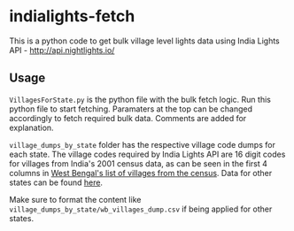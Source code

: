 # indialights-fetch
This is a python code to get bulk village level lights data using India Lights API - http://api.nightlights.io/

## Usage
`VillagesForState.py` is the python file with the bulk fetch logic. Run this python file to start fetching.
Paramaters at the top can be changed accordingly to fetch required bulk data.
Comments are added for explanation.


`village_dumps_by_state` folder has the respective village code dumps for each state.
The village codes required by India Lights API are 16 digit codes for villages from India's 2001 census data,
as can be seen in the first 4 columns in [West Bengal's list of villages from the census](http://censusindia.gov.in/Census_Data_2001/PLCN/DIR-19r.pdf).
Data for other states can be found [here](http://censusindia.gov.in/Census_Data_2001/PLCN/plcn.html).

Make sure to format the content like `village_dumps_by_state/wb_villages_dump.csv` if being applied for other states.
